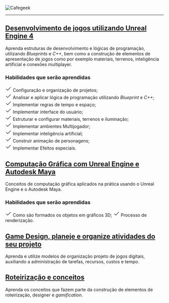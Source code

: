 ![Cafegeek](https://myerco.github.io/unreal-engine/imagens/cafegeek_small.png)

***

## [Desenvolvimento de jogos utilizando Unreal Engine 4](https://myerco.github.io/unreal-engine/ue4_blueprint/index.html)  
  Aprenda estruturas de desenvolvimento e lógicas de programação, utilizando *Blueprints* e *C++*, bem como a construção de elementos de apresentação de jogos como por exemplo materiais, terrenos, inteligência artificial e conexões multiplayer.

### Habilidades que serão aprendidas  
  ![Classes de atores](imagens/icons/iconfinder_Check.png) Configuração e organização de projetos;   
  ![Classes de atores](imagens/icons/iconfinder_Check.png) Analisar e aplicar lógica de programação utilizando *Blueprint* e *C++*;     
  ![Classes de atores](imagens/icons/iconfinder_Check.png) Implementar regras de tempo e espaço;  
  ![Classes de atores](imagens/icons/iconfinder_Check.png) Implementar interface do usuário;  
  ![Classes de atores](imagens/icons/iconfinder_Check.png) Estruturar e configurar materiais, terrenos e iluminação;  
  ![Classes de atores](imagens/icons/iconfinder_Check.png) Implementar ambientes Multijogador;  
  ![Classes de atores](imagens/icons/iconfinder_Check.png) Implementar inteligência artificial;  
  ![Classes de atores](imagens/icons/iconfinder_Check.png) Construir animação de personagens;  
  ![Classes de atores](imagens/icons/iconfinder_Check.png) Implementar Efeitos especiais.    

## [Computação Gráfica com Unreal Engine e Autodesk Maya](https://myerco.github.io/unreal-engine/ue4_computacao_grafica/index.html)  
  Conceitos de computação gráfica aplicados na prática usando o Unreal Engine e o Autodesk Maya.  
### Habilidades que serão aprendidas  
  ![iconfinder_Check](imagens/icons/iconfinder_Check.png) Como são formados os objetos em gráficos 3D;
  ![iconfinder_Check](imagens/icons/iconfinder_Check.png) Processo de renderização.


## [Game Design, planeje e organize atividades do seu projeto](#)  
Aprenda e utilize modelos de organização projeto de jogos digitais, auxiliando a administração de tarefas, recursos, custos e tempo.  

## [Roteirização e conceitos](#)
Aprenda os conceitos que fazem parte da construção de elementos de roteirização, designer e _gamification_.
